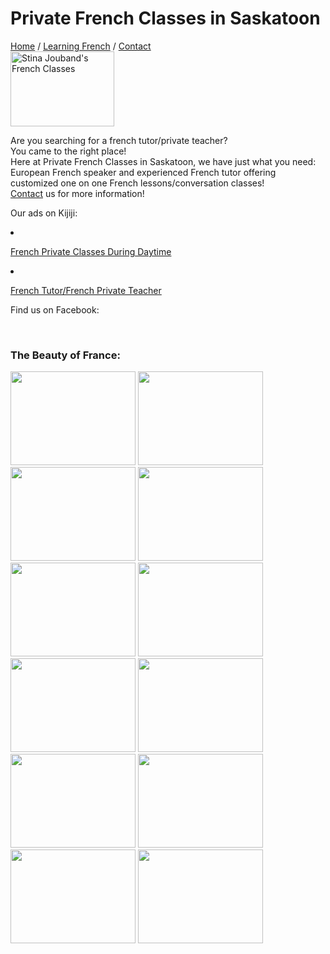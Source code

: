 <html> 
<head>
  <meta name="description" content="French private teacher/tutor in Saskatoon, for a fun and easy way to learn French!">
  <link rel="stylesheet" href="style.css">
</head>

<body>
  <h1>Private French Classes in Saskatoon</h1>
  <nav>
   <a href="file:///C:/Users/Famille/Desktop/DemoWeb/Main%20Page.html">Home</a>
   <a>/</a>
   <a href="file:///C:/Users/Famille/Desktop/DemoWeb/Learn%20French.html">Learning French</a>
   <a>/</a>
   <a href="file:///C:/Users/Famille/Desktop/DemoWeb/Contact.html">Contact</a>
  </nav>

<section>
    <img src="https://scontent-b-sea.xx.fbcdn.net/hphotos-xpa1/v/t1.0-9/10346368_729155743833266_8566292879509799471_n.png?oh=b005d296ceaae8ee2ce57f355831806c&oe=555112CC" height="120" width="166" alt="Stina Jouband's French Classes"></a>

  <p>Are you searching for a french tutor/private teacher?<br>You came to the right place!<br>Here at <p1>Private French Classes in Saskatoon</p1>, we have just what you need:<br>European French speaker and experienced French tutor offering customized one on one French lessons/conversation classes!<br><a href="file:///C:/Users/Famille/Desktop/DemoWeb/Contact.html">Contact</a> us for more information!</p>


   <p><a> Our ads on Kijiji:</a></p>
   <li><p><a href="http://www.kijiji.ca/v-view-details.html?adId=582423344&siteLocale=en_CA">French Private Classes During Daytime</a></p></li>
   <li><p><a href="http://www.kijiji.ca/v-view-details.html?adId=580956505"> French Tutor/French Private Teacher</a></p></li>

<p><a>Find us on Facebook:</a></p>
<a href="https://www.facebook.com/stina.g.jouband" title="" style="font-family: &quot;lucida grande&quot;,tahoma,verdana,arial,sans-serif; font-size: 11px; font-variant: normal; font-style: normal; font-weight: normal; color: #3B5998; text-decoration: none;" target="_TOP"></a><br /><a href="https://www.facebook.com/stina.g.jouband" target="_TOP"><img class="img" src="https://badge.facebook.com/badge/728854777196696.1895.921444587.png" style="border: 0px;" alt="" /></a><br /><a href="https://fr-fr.facebook.com/advertising" title="Cr&#xe9;ez votre propre badge&#xa0;!" style="font-family: &quot;lucida grande&quot;,tahoma,verdana,arial,sans-serif; font-size: 11px; font-variant: normal; font-style: normal; font-weight: normal; color: #3B5998; text-decoration: none;" target="_TOP"></a>

<h3>The Beauty of France:</h3>
<script>
<SCRIPT LANGUAGE="JavaScript">
var num=1
img1 = new Image ()
img1.src = "http://videos-mdr.com/wp-content/uploads/2014/09/base-jump-du-haut-Tour-Eiffel-paris-saut-parachute-champs-de-mars-incroyable.jpg"
img2 = new Image ()
img2.src = "http://s3.amazonaws.com/production.reserve123/images/product/113-5.jpg"
img3 = new Image ()
img3.src = "http://1.bp.blogspot.com/-kuX1WlVoM8s/UIOOjgoOrzI/AAAAAAAABaM/zqHe-jCBdNA/s1600/p1.jpg"
img4 = new Image ()
img4.src = "http://www.ealuxe.com/wp-content/uploads/2013/08/url.jpeg" 
img5 = new Image ()
img5.src = "http://www.jackygallery.com/images/Water%20Lilies%20by%20Claude%20Monet%20OSA098.jpg"
img6 = new Image ()
img6.src = "http://www.deshow.net/d/file/travel/2009-06/france-landscape-602-6.jpg"
img7 = new Image ()
img7.src ="http://www.bestourism.com/img/items/big/1143/France_France-landscape_4198.jpg"
img8 = new Image ()
img8.src = "http://img.1.im6.fr/05773420-photo-jardins-et-fontaine-de-versailles.jpg"
img9 = new Image ()
img9.src ="https://acvoice.files.wordpress.com/2012/09/1pain.jpg"
img10 =new Image ()
img10.src ="http://www.nyhabitat.com/blog/wp-content/uploads/2013/04/villefranche-beach-mediterranean-sea-france.jpg"
img11 = new Image ()
img11.src = "http://www.milkmagazine.net/wp-content/uploads/2010/07/france-landscape-602-2.jpg"
img12 = new Image ()
img12.src = "http://voyageur-attitude.fr/wp-content/uploads/2014/03/paysage-calanque-sud-france-.jpg"
</SCRIPT>

<!-- The Image and Form Codes are Below --> 

<LEFT>
<IMG SRC="http://videos-mdr.com/wp-content/uploads/2014/09/base-jump-du-haut-Tour-Eiffel-paris-saut-parachute-champs-de-mars-incroyable.jpg" BORDER=0 HEIGHT="150" WIDTH="200">
<IMG SRC="http://s3.amazonaws.com/production.reserve123/images/product/113-5.jpg" BORDER=0 HEIGHT="150" WIDTH="200">
<IMG SRC="http://1.bp.blogspot.com/-kuX1WlVoM8s/UIOOjgoOrzI/AAAAAAAABaM/zqHe-jCBdNA/s1600/p1.jpg" BORDER=0 HEIGHT="150" WIDTH="200">
<IMG SRC="http://www.ealuxe.com/wp-content/uploads/2013/08/url.jpeg" BORDER=0 HEIGHT="150" WIDTH="200">
<IMG SRC="http://www.jackygallery.com/images/Water%20Lilies%20by%20Claude%20Monet%20OSA098.jpg" BORDER=0 HEIGHT="150" WIDTH="200">
<IMG SRC="http://www.deshow.net/d/file/travel/2009-06/france-landscape-602-6.jpg" BORDER=0 HEIGHT="150" WIDTH="200">
<IMG SRC="http://www.bestourism.com/img/items/big/1143/France_France-landscape_4198.jpg" BORDER=0 HEIGHT="150" WIDTH="200">
<IMG SRC="http://img.1.im6.fr/05773420-photo-jardins-et-fontaine-de-versailles.jpg" BORDER=0 HEIGHT="150" WIDTH="200">
<IMG SRC="https://acvoice.files.wordpress.com/2012/09/1pain.jpg" BORDER=0 HEIGHT="150" WIDTH="200">
<IMG SRC="http://www.nyhabitat.com/blog/wp-content/uploads/2013/04/villefranche-beach-mediterranean-sea-france.jpg" BORDER=0 HEIGHT="150" WIDTH="200">
<IMG SRC="http://www.milkmagazine.net/wp-content/uploads/2010/07/france-landscape-602-2.jpg" BORDER=0 HEIGHT="150" WIDTH="200">
<IMG SRC="http://voyageur-attitude.fr/wp-content/uploads/2014/03/paysage-calanque-sud-france-.jpg" BORDER=0 HEIGHT="150" WIDTH="200">
</script>
</section>

</body>
</html>
